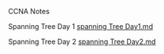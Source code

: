CCNA Notes



Spanning Tree Day 1 [spanning Tree Day1.md](https://github.com/svolpe96/CCNA/edit/main/Notes/Spanning%20Tree%20Day%2020.md)

Spanning Tree Day 2 [spanning Tree Day2.md](https://github.com/svolpe96/CCNA/blob/main/Notes/Spanning%20Tree%20Day%2021.md)
